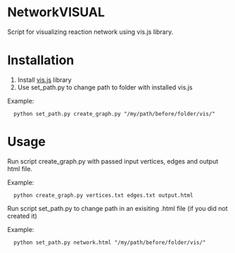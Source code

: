 # NetworkVISUAL
Script for visualizing reaction network using vis.js library.

# Installation
1. Install [vis.js](http://visjs.org/) library
2. Use set_path.py to change path to folder with installed vis.js

Example:

      python set_path.py create_graph.py "/my/path/before/folder/vis/"

# Usage
Run script create_graph.py with passed input vertices, edges and output html file.

Example:

      python create_graph.py vertices.txt edges.txt output.html

Run script set_path.py to change path in an exisiting .html file (if you did not created it)

Example:

      python set_path.py network.html "/my/path/before/folder/vis/"
